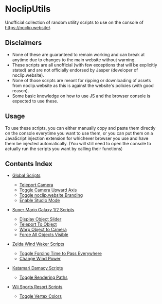 # NoclipUtils
Unofficial collection of random utility scripts to use on the console of https://noclip.website/.

## Disclaimers
- None of these are guaranteed to remain working and can break at anytime due to changes to the main website without warning.
- These scripts are all unofficial (with few exceptions that will be explicitly stated) and are not officially endorsed by Jasper (developer of noclip.website).
- None of those scripts are meant for ripping or downloading of assets from noclip.website as this is against the website's policies (with good reason).
- Some basic knowledge on how to use JS and the browser console is expected to use these.

## Usage
To use these scripts, you can either manually copy and paste them directly on the console everytime you want to use them, or you can put them on a JavaScript injection extension for whichever browser you use and have them be injected automatically. (You will still need to open the console to actually run the scripts you want by calling their functions)

## Contents Index
- [Global Scripts](https://github.com/jhmaster2000/NoclipUtils/blob/master/SCRIPTS.md#global-scripts)
  - [Teleport Camera](https://github.com/jhmaster2000/NoclipUtils/blob/master/SCRIPTS.md#teleport-camera)
  - [Toggle Camera Upward Axis](https://github.com/jhmaster2000/NoclipUtils/blob/master/SCRIPTS.md#toggle-camera-upward-axis)
  - [Toggle noclip.website Branding](https://github.com/jhmaster2000/NoclipUtils/blob/master/SCRIPTS.md#toggle-noclipwebsite-branding)
  - [Enable Studio Mode](https://github.com/jhmaster2000/NoclipUtils/blob/master/SCRIPTS.md#enable-studio-mode)

- [Super Mario Galaxy 1/2 Scripts](https://github.com/jhmaster2000/NoclipUtils/blob/master/SCRIPTS.md#super-mario-galaxy-12-exclusive-scripts)
  - [Display Object Slider](https://github.com/jhmaster2000/NoclipUtils/blob/master/SCRIPTS.md#display-object-slider)
  - [Teleport To Object](https://github.com/jhmaster2000/NoclipUtils/blob/master/SCRIPTS.md#teleport-to-object)
  - [Warp Object to Camera](https://github.com/jhmaster2000/NoclipUtils/blob/master/SCRIPTS.md#warp-object-to-camera)
  - [Force All Objects Visible](https://github.com/jhmaster2000/NoclipUtils/blob/master/SCRIPTS.md#force-all-objects-visible)

- [Zelda Wind Waker Scripts](https://github.com/jhmaster2000/NoclipUtils/blob/master/SCRIPTS.md#zelda-wind-waker-scripts)
  - [Toggle Forcing Time to Pass Everywhere](https://github.com/jhmaster2000/NoclipUtils/blob/master/SCRIPTS.md#toggle-forcing-time-to-pass-everywhere)
  - [Change Wind Power](https://github.com/jhmaster2000/NoclipUtils/blob/master/SCRIPTS.md#change-wind-power)

- [Katamari Damacy Scripts](https://github.com/jhmaster2000/NoclipUtils/blob/master/SCRIPTS.md#katamari-damacy-scripts)
  - [Toggle Rendering Paths](https://github.com/jhmaster2000/NoclipUtils/blob/master/SCRIPTS.md#toggle-rendering-paths)

- [Wii Sports Resort Scripts](https://github.com/jhmaster2000/NoclipUtils/blob/master/SCRIPTS.md#wii-sports-resort-scripts)
  - [Toggle Vertex Colors](https://github.com/jhmaster2000/NoclipUtils/blob/master/SCRIPTS.md#toggle-vertex-colors)
